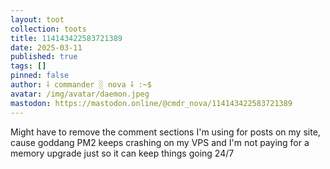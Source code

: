 ```yaml
---
layout: toot
collection: toots
title: 114143422583721389
date: 2025-03-11
published: true
tags: []
pinned: false
author: ⸸ commander ░ nova ⸸ :~$
avatar: /img/avatar/daemon.jpeg
mastodon: https://mastodon.online/@cmdr_nova/114143422583721389
---
```


Might have to remove the comment sections I'm using for posts on my site, cause goddang PM2 keeps crashing on my VPS and I'm not paying for a memory upgrade just so it can keep things going 24/7
